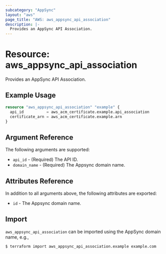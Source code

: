```yaml
---
subcategory: "AppSync"
layout: "aws"
page_title: "AWS: aws_appsync_api_association"
description: |-
  Provides an AppSync API Association.
---
```


# Resource: aws_appsync_api_association

Provides an AppSync API Association.

## Example Usage

```terraform
resource "aws_appsync_api_association" "example" {
  api_id          = aws_acm_certificate.example.api_association
  certificate_arn = aws_acm_certificate.example.arn
}
```

## Argument Reference

The following arguments are supported:

* `api_id` - (Required) The API ID.
* `domain_name` - (Required) The Appsync domain name.

## Attributes Reference

In addition to all arguments above, the following attributes are exported:

* `id` - The Appsync domain name.


## Import

`aws_appsync_api_association` can be imported using the AppSync domain name, e.g.,

```
$ terraform import aws_appsync_api_association.example example.com
```
